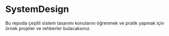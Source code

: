# SystemDesign
Bu repoda çeşitli sistem tasarımı konularını öğrenmek ve pratik yapmak için örnek projeler ve rehberler bulacaksınız.
